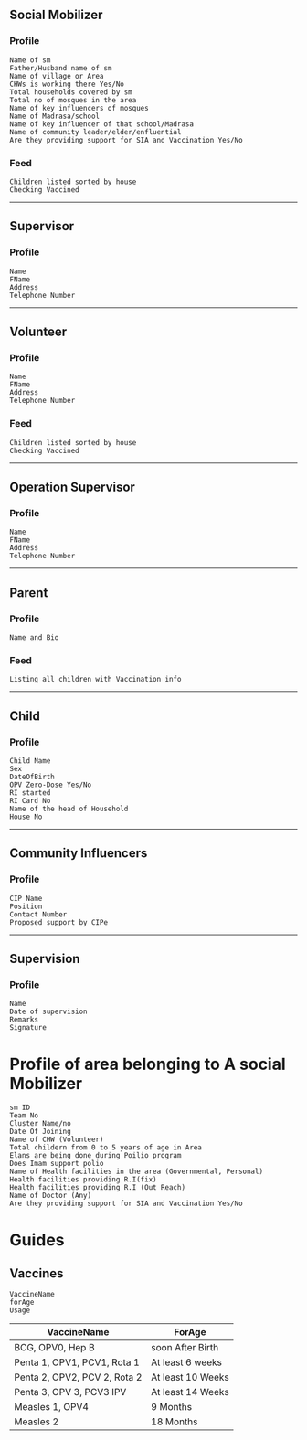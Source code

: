 ## Social Mobilizer
### Profile  
    Name of sm
    Father/Husband name of sm
    Name of village or Area
    CHWs is working there Yes/No
    Total households covered by sm
    Total no of mosques in the area
    Name of key influencers of mosques
    Name of Madrasa/school
    Name of key influencer of that school/Madrasa
    Name of community leader/elder/enfluential
    Are they providing support for SIA and Vaccination Yes/No
### Feed
    Children listed sorted by house
    Checking Vaccined
<hr/> 

## Supervisor
### Profile
    Name
    FName
    Address
    Telephone Number
<hr/> 

## Volunteer
### Profile
    Name
    FName
    Address
    Telephone Number
### Feed
    Children listed sorted by house
    Checking Vaccined
<hr/> 

## Operation Supervisor
### Profile
    Name
    FName
    Address
    Telephone Number
<hr/> 

## Parent
### Profile
    Name and Bio
### Feed
    Listing all children with Vaccination info
<hr/> 

## Child
### Profile
    Child Name
    Sex
    DateOfBirth
    OPV Zero-Dose Yes/No
    RI started
    RI Card No
    Name of the head of Household
    House No

<hr/>

## Community Influencers
### Profile
    CIP Name
    Position
    Contact Number
    Proposed support by CIPe
    
 <hr/>
 
 ## Supervision
### Profile
    Name
    Date of supervision
    Remarks
    Signature

# Profile of area belonging to A social Mobilizer
    sm ID 
    Team No 
    Cluster Name/no
    Date Of Joining
    Name of CHW (Volunteer)
    Total childern from 0 to 5 years of age in Area
    Elans are being done during Poilio program
    Does Imam support polio
    Name of Health facilities in the area (Governmental, Personal)
    Health facilities providing R.I(fix)
    Health facilities providing R.I (Out Reach)
    Name of Doctor (Any)
    Are they providing support for SIA and Vaccination Yes/No

# Guides
## Vaccines 
    VaccineName 
    forAge
    Usage

| VaccineName                  | ForAge            |
|------------------------------|-------------------|
| BCG, OPV0, Hep B             | soon After Birth  |
| Penta 1, OPV1, PCV1, Rota 1  | At least 6 weeks  |
| Penta 2, OPV2, PCV 2, Rota 2 | At least 10 Weeks |
| Penta 3, OPV 3, PCV3 IPV     | At least 14 Weeks |
| Measles 1, OPV4              | 9 Months          |
| Measles 2                    | 18 Months         |

